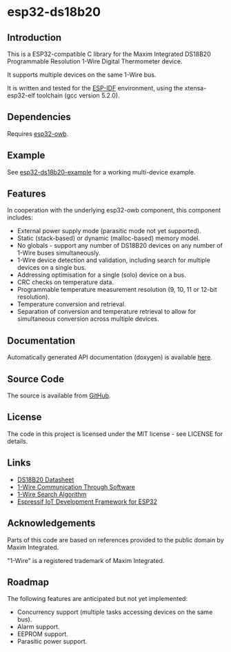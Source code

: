 # esp32-ds18b20

## Introduction

This is a ESP32-compatible C library for the Maxim Integrated DS18B20 Programmable Resolution 1-Wire Digital Thermometer device.

It supports multiple devices on the same 1-Wire bus.

It is written and tested for the [ESP-IDF](https://github.com/espressif/esp-idf) environment, using the xtensa-esp32-elf toolchain (gcc version 5.2.0).

## Dependencies

Requires [esp32-owb](https://github.com/DavidAntliff/esp32-owb).

## Example

See [esp32-ds18b20-example](https://github.com/DavidAntliff/esp32-ds18b20-example) for a working multi-device example.

## Features

In cooperation with the underlying esp32-owb component, this component includes:

 * External power supply mode (parasitic mode not yet supported).
 * Static (stack-based) or dynamic (malloc-based) memory model.
 * No globals - support any number of DS18B20 devices on any number of 1-Wire buses simultaneously.
 * 1-Wire device detection and validation, including search for multiple devices on a single bus.
 * Addressing optimisation for a single (solo) device on a bus.
 * CRC checks on temperature data.
 * Programmable temperature measurement resolution (9, 10, 11 or 12-bit resolution).
 * Temperature conversion and retrieval.
 * Separation of conversion and temperature retrieval to allow for simultaneous conversion across multiple devices.

## Documentation

Automatically generated API documentation (doxygen) is available [here](https://davidantliff.github.io/esp32-ds18b20/index.html).

## Source Code

The source is available from [GitHub](https://www.github.com/DavidAntliff/esp32-ds18b20).

## License

The code in this project is licensed under the MIT license - see LICENSE for details.

## Links

 * [DS18B20 Datasheet](http://datasheets.maximintegrated.com/en/ds/DS18B20.pdf)
 * [1-Wire Communication Through Software](https://www.maximintegrated.com/en/app-notes/index.mvp/id/126)
 * [1-Wire Search Algorithm](https://www.maximintegrated.com/en/app-notes/index.mvp/id/187)
 * [Espressif IoT Development Framework for ESP32](https://github.com/espressif/esp-idf)

## Acknowledgements

Parts of this code are based on references provided to the public domain by Maxim Integrated.

"1-Wire" is a registered trademark of Maxim Integrated.

## Roadmap

The following features are anticipated but not yet implemented:

 * Concurrency support (multiple tasks accessing devices on the same bus).
 * Alarm support.
 * EEPROM support.
 * Parasitic power support.
